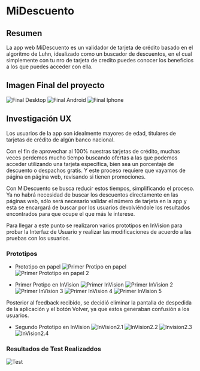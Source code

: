 
# MiDescuento

## Resumen
La app web MiDescuento es un validador de tarjeta de crédito basado en el algoritmo de Luhn, idealizado como un buscador de descuentos, en el cual simplemente con tu nro de tarjeta de credito puedes conocer los beneficios a los que puedes acceder con ella.

## Imagen Final del proyecto
![Final Desktop](pruebas/src/img/finalDesktop.jpg)
![Final Android](img/androidPortrait.jpg)
![Final Iphone](img/iphonePortrait.jpg)

## Investigación UX

Los usuarios de la app son idealmente mayores de edad, titulares de tarjetas de crédito de algún banco nacional.

Con el fin de aprovechar al 100% nuestras tarjetas de crédito, muchas veces perdemos mucho tiempo buscando ofertas a las que podemos acceder utilizando una tarjeta específica, bien sea un porcentaje de descuento o despachos gratis. Y este proceso requiere que vayamos de página en página web, revisando si tienen promociones.

Con MiDescuento se busca reducir estos tiempos, simplificando el proceso. Ya no habrá necesidad de buscar los descuentos directamente en las páginas web, sólo será necesario validar el número de tarjeta en la app y esta se encargará de buscar por los usuarios devolviéndole los resultados encontrados para que ocupe el que más le interese.

Para llegar a este punto se realizaron varios prototipos en InVision para probar la Interfaz de Usuario y realizar las modificaciones de acuerdo a las pruebas con los usuarios.

### Prototipos 

- Prototipo en papel
![Primer Protipo en papel](img/proto-papel1.jpg)
![Primer Prototipo en papel 2](img/proto-papel2.jpg)

- Primer Protipo en InVision
![Primer InVision](img/inVision1.jpg)
![Primer InVision 2](img/inVision2.jpg)
![Primer InVision 3](img/inVision3.jpg)
![Primer InVision 4](img/inVision4.jpg)
![Primer InVision 5](img/invision5.jpg)

Posterior al feedback recibido, se decidió eliminar la pantalla de despedida de la aplicación y el botón Volver, ya que estos generaban confusión a los usuarios.

- Segundo Prototipo en InVision
![InVision2.1](img/protoInvision2.png)
![InVision2.2](img/protoInvision2.1.png)
![Invision2.3](img/protoInvision2.2.png)
![InVision2.4](img/protoInvision2.3.png)

### Resultados de Test Realizaddos

![Test](img/test.jpg)
